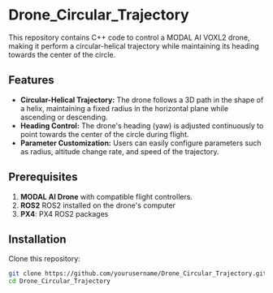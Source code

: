 # Drone_Circular_Trajectory

This repository contains C++ code to control a MODAL AI VOXL2 drone, making it perform a circular-helical trajectory while maintaining its heading towards the center of the circle. 

## Features

- **Circular-Helical Trajectory:** The drone follows a 3D path in the shape of a helix, maintaining a fixed radius in the horizontal plane while ascending or descending.
- **Heading Control:** The drone's heading (yaw) is adjusted continuously to point towards the center of the circle during flight.
- **Parameter Customization:** Users can easily configure parameters such as radius, altitude change rate, and speed of the trajectory.
  
## Prerequisites

1. **MODAL AI Drone** with compatible flight controllers.
2. **ROS2** ROS2 installed on the drone's computer
3. **PX4**: PX4 ROS2 packages 

## Installation

Clone this repository:

```bash
git clone https://github.com/yourusername/Drone_Circular_Trajectory.git
cd Drone_Circular_Trajectory
